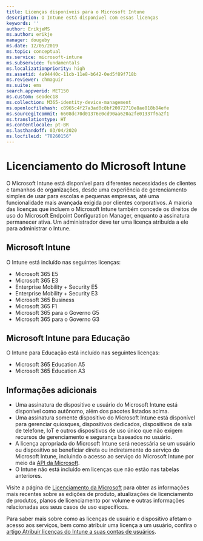 ```yaml
---
title: Licenças disponíveis para o Microsoft Intune
description: O Intune está disponível com essas licenças
keywords: ''
author: ErikjeMS
ms.author: erikje
manager: dougeby
ms.date: 12/05/2019
ms.topic: conceptual
ms.service: microsoft-intune
ms.subservice: fundamentals
ms.localizationpriority: high
ms.assetid: 4a94440c-11cb-11e8-b642-0ed5f89f718b
ms.reviewer: chmaguir
ms.suite: ems
search.appverid: MET150
ms.custom: seodec18
ms.collection: M365-identity-device-management
ms.openlocfilehash: c8965c4f27a3ad0c8bf20072710e8ae818b84efe
ms.sourcegitcommit: 6608dc70d01376e0cd90aa620a2fe01337f6a2f1
ms.translationtype: HT
ms.contentlocale: pt-BR
ms.lasthandoff: 03/04/2020
ms.locfileid: "78260156"
---
```

# <a name="microsoft-intune-licensing"></a>Licenciamento do Microsoft Intune
O Microsoft Intune está disponível para diferentes necessidades de clientes e tamanhos de organizações, desde uma experiência de gerenciamento simples de usar para escolas e pequenas empresas, até uma funcionalidade mais avançada exigida por clientes corporativos. A maioria das licenças que incluem o Microsoft Intune também concede os direitos de uso do Microsoft Endpoint Configuration Manager, enquanto a assinatura permanecer ativa. Um administrador deve ter uma licença atribuída a ele para administrar o Intune. 

## <a name="microsoft-intune"></a>Microsoft Intune
O Intune está incluído nas seguintes licenças:

- Microsoft 365 E5
- Microsoft 365 E3
- Enterprise Mobility + Security E5
- Enterprise Mobility + Security E3
- Microsoft 365 Business
- Microsoft 365 F1
- Microsoft 365 para o Governo G5
- Microsoft 365 para o Governo G3

## <a name="microsoft-intune-for-education"></a>Microsoft Intune para Educação
O Intune para Educação está incluído nas seguintes licenças:

- Microsoft 365 Education A5
- Microsoft 365 Education A3

## <a name="additional-information"></a>Informações adicionais
- Uma assinatura de dispositivo e usuário do Microsoft Intune está disponível como autônomo, além dos pacotes listados acima.
- Uma assinatura somente dispositivo do Microsoft Intune está disponível para gerenciar quiosques, dispositivos dedicados, dispositivos de sala de telefone, IoT e outros dispositivos de uso único que não exigem recursos de gerenciamento e segurança baseados no usuário.
- A licença apropriada do Microsoft Intune será necessária se um usuário ou dispositivo se beneficiar direta ou indiretamente do serviço do Microsoft Intune, incluindo o acesso ao serviço do Microsoft Intune por meio da [API da Microsoft](https://docs.microsoft.com/legal/microsoft-apis/terms-of-use).
- O Intune não está incluído em licenças que não estão nas tabelas anteriores.

Visite a página de [Licenciamento da Microsoft](https://www.microsoft.com/licensing/default) para obter as informações mais recentes sobre as edições de produto, atualizações de licenciamento de produtos, planos de licenciamento por volume e outras informações relacionadas aos seus casos de uso específicos.  

Para saber mais sobre como as licenças de usuário e dispositivo afetam o acesso aos serviços, bem como atribuir uma licença a um usuário, confira o [artigo Atribuir licenças do Intune a suas contas de usuários](licenses-assign.md).
